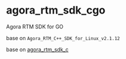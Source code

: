 # agora_rtm_sdk_cgo

Agora RTM SDK for GO

base on `Agora_RTM_C++_SDK_for_Linux_v2.1.12`

base on [agora_rtm_sdk_c](https://github.com/Lensual/agora_rtm_sdk_c)
